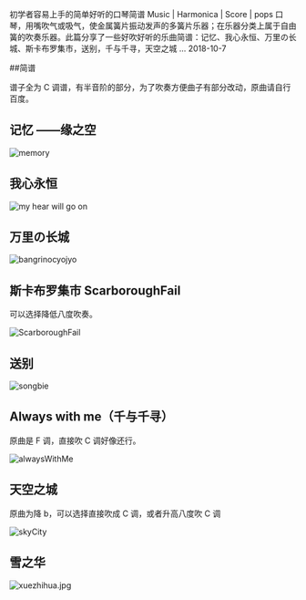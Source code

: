 初学者容易上手的简单好听的口琴简谱
Music | Harmonica | Score | pops
口琴，用嘴吹气或吸气，使金属簧片振动发声的多簧片乐器；在乐器分类上属于自由簧的吹奏乐器。此篇分享了一些好吹好听的乐曲简谱：记忆、我心永恒、万里の长城、斯卡布罗集市，送别，千与千寻，天空之城 ...
2018-10-7

##简谱

谱子全为 C 调谱，有半音阶的部分，为了吹奏方便曲子有部分改动，原曲请自行百度。

## 记忆 ——缘之空

![memory](..\img\harmonica\memory.jpg)

## 我心永恒

![my hear will go on](..\img\harmonica\myHearWiilGoOn.jpg)

## 万里の长城

![bangrinocyojyo](..\img\harmonica\bangrinocyojyopng.png)

## 斯卡布罗集市 ScarboroughFail

可以选择降低八度吹奏。

![ScarboroughFail](..\img\harmonica\ScarboroughFail.png)

## 送别

![songbie](..\img\harmonica\songbie.png)

## Always with me（千与千寻）

原曲是 F 调，直接吹 C 调好像还行。

![alwaysWithMe](..\img\harmonica\alwayWithMe.png)

## 天空之城

原曲为降 b，可以选择直接吹成 C 调，或者升高八度吹 C 调

![skyCity](..\img\harmonica\skyCity.png)

## 雪之华

![xuezhihua.jpg](../img/harmonica/xuezhihua.jpg)